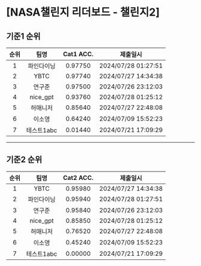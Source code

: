 # [NASA챌린지 리더보드 - 챌린지2]
## 기준1 순위
| 순위 | 팀명 | Cat1 ACC. | 제출일시 |
|:----:|:----:|:-----:|:----:|
| 1 | 파인다이닝 | 0.97750 | 2024/07/28 01:27:51 |
| 2 | YBTC | 0.97740 | 2024/07/27 14:34:38 |
| 3 | 연구준 | 0.97500 | 2024/07/26 23:12:03 |
| 4 | nice_gpt | 0.93760 | 2024/07/28 01:25:12 |
| 5 | 허매니저 | 0.85640 | 2024/07/27 22:48:08 |
| 6 | 이소영 | 0.64240 | 2024/07/09 15:52:23 |
| 7 | 테스트1abc | 0.01440 | 2024/07/21 17:09:29 |
___
## 기준2 순위
| 순위 | 팀명 | Cat2 ACC. | 제출일시 |
|:----:|:----:|:-----:|:----:|
| 1 | YBTC | 0.95980 | 2024/07/27 14:34:38 |
| 2 | 파인다이닝 | 0.95940 | 2024/07/28 01:27:51 |
| 3 | 연구준 | 0.95840 | 2024/07/26 23:12:03 |
| 4 | nice_gpt | 0.85850 | 2024/07/28 01:25:12 |
| 5 | 허매니저 | 0.76520 | 2024/07/27 22:48:08 |
| 6 | 이소영 | 0.45240 | 2024/07/09 15:52:23 |
| 7 | 테스트1abc | 0.00000 | 2024/07/21 17:09:29 |
